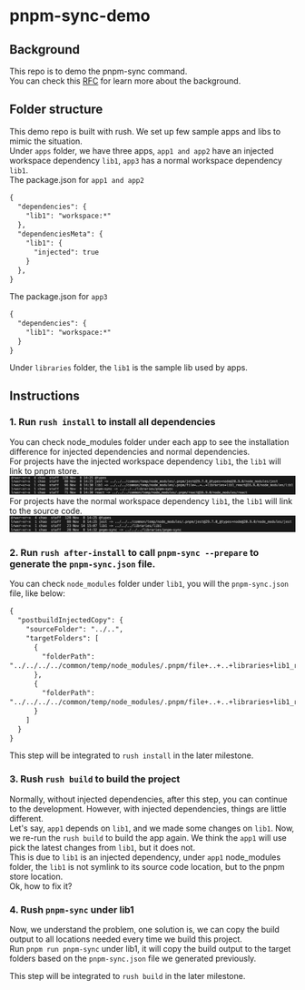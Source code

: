# pnpm-sync-demo

## Background

This repo is to demo the pnpm-sync command.<br>
You can check this [RFC](https://github.com/microsoft/rushstack/blob/octogonz/rfc-4320-rush-subspaces/common/docs/rfcs/rfc-4230-rush-subspaces.md) for learn more about the background.

## Folder structure

This demo repo is built with rush. We set up few sample apps and libs to mimic the situation.<br>
Under `apps` folder, we have three apps, `app1 and app2` have an injected workspace dependency `lib1`, `app3` has a normal workspace dependency `lib1`.<br>
The package.json for `app1 and app2`

```
{
  "dependencies": {
    "lib1": "workspace:*"
  },
  "dependenciesMeta": {
    "lib1": {
      "injected": true
    }
  },
}
```

The package.json for `app3`

```
{
  "dependencies": {
    "lib1": "workspace:*"
  }
}
```

Under `libraries` folder, the `lib1` is the sample lib used by apps.

## Instructions

### 1. Run `rush install` to install all dependencies

You can check node_modules folder under each app to see the installation difference for injected dependencies and normal dependencies.<br>
For projects have the injected workspace dependency `lib1`, the `lib1` will link to pnpm store.
![Alt text](image-1.png)
For projects have the normal workspace dependency `lib1`, the `lib1` will link to the source code.
![Alt text](image-2.png)

### 2. Run `rush after-install` to call `pnpm-sync --prepare` to generate the `pnpm-sync.json` file.

You can check `node_modules` folder under `lib1`, you will the `pnpm-sync.json` file, like below:

```
{
  "postbuildInjectedCopy": {
    "sourceFolder": "../..",
    "targetFolders": [
      {
        "folderPath": "../../../../common/temp/node_modules/.pnpm/file+..+..+libraries+lib1_react@16.0.0/node_modules/lib1"
      },
      {
        "folderPath": "../../../../common/temp/node_modules/.pnpm/file+..+..+libraries+lib1_react@16.9.0/node_modules/lib1"
      }
    ]
  }
}
```

This step will be integrated to `rush install` in the later milestone.

### 3. Rush `rush build` to build the project

Normally, without injected dependencies, after this step, you can continue to the development. However, with injected dependencies, things are little different.<br>
Let's say, `app1` depends on `lib1`, and we made some changes on `lib1`. Now, we re-run the `rush build` to build the app again. We think the `app1` will use pick the latest changes from `lib1`, but it does not. <br>
This is due to `lib1` is an injected dependency, under `app1` node_modules folder, the `lib1` is not symlink to its source code location, but to the pnpm store location.<br>
Ok, how to fix it?

### 4. Rush `pnpm-sync` under lib1

Now, we understand the problem, one solution is, we can copy the build output to all locations needed every time we build this project.<br>
Run `pnpm run pnpm-sync` under lib1, it will copy the build output to the target folders based on the `pnpm-sync.json` file we generated previously.

This step will be integrated to `rush build` in the later milestone.
